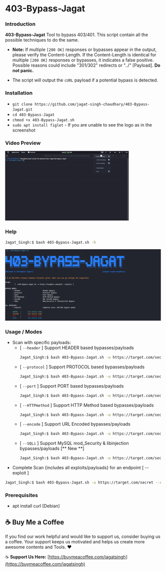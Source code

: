 # 403-Bypass-Jagat
### Introduction

**403-Bypass-Jagat**
Tool to bypass 403/401. This script contain all the possible techniques to do the same. 

- **Note:** If multiple `[200 OK]` responses or bypasses appear in the output, please verify the Content-Length. If the Content-Length is identical for multiple `[200 OK]` responses or bypasses, it indicates a false positive. Possible reasons could include "301/302" redirects or "../" [Payload]. **Do not panic.**

- The script will output the `cURL` payload if a potential bypass is detected.

### Installation
   * `git clone https://github.com/jagat-singh-chaudhary/403-Bypass-Jagat.git`
   * `cd 403-Bypass-Jagat`
   * `chmod +x 403-Bypass-Jagat.sh`
   * `sudo apt install figlet`  - If you are unable to see the logo as in the screenshot

### Video Preview

![403-Bypass-Jagat](https://github.com/jagat-singh-chaudhary/403-Bypass-Jagat/blob/main/403-Bypass-Jagat.gif)

###  Help
```bash
Jagat_Singh:$ bash 403-Bypass-Jagat.sh -h
```
<img src="/403-Bypass-Jagat.png" alt="403-Bypass-Jagat" width="1000px">

### Usage / Modes

- Scan with specific payloads:
  * [ `--header` ] Support HEADER based bypasses/payloads
    ```bash
    Jagat_Singh:$ bash 403-Bypass-Jagat.sh -u https://target.com/secret --header
    ```
  * [ `--protocol` ] Support PROTOCOL based bypasses/payloads
    ```bash
    Jagat_Singh:$ bash 403-Bypass-Jagat.sh -u https://target.com/secret --protocol
    ```
  * [ `--port` ] Support PORT based bypasses/payloads
    ```bash
    Jagat_Singh:$ bash 403-Bypass-Jagat.sh -u https://target.com/secret --port
    ```
  * [ `--HTTPmethod` ] Support HTTP Method based bypasses/payloads
    ```bash
    Jagat_Singh:$ bash 403-Bypass-Jagat.sh -u https://target.com/secret --HTTPmethod
    ```
  * [ `--encode` ] Support URL Encoded bypasses/payloads
    ```bash
    Jagat_Singh:$ bash 403-Bypass-Jagat.sh -u https://target.com/secret --encode
    ```
  * [ `--SQLi` ] Support MySQL mod_Security & libinjection bypasses/payloads [** New **]
    ```bash
    Jagat_Singh:$ bash 403-Bypass-Jagat.sh -u https://target.com/secret --SQLi
    ```
- Complete Scan {includes all exploits/payloads} for an endpoint [ --exploit ]
```bash
Jagat_Singh:$ bash 403-Bypass-Jagat.sh -u https://target.com/secret --exploit
```

### Prerequisites
- apt install curl [Debian]


## ☕ Buy Me a Coffee

If you find our work helpful and would like to support us, consider buying us a coffee. Your support keeps us motivated and helps us create more awesome contents and Tools. ❤️

☕ **Support Us Here:** [https://buymeacoffee.com/jagatsingh](https://buymeacoffee.com/jagatsingh)
